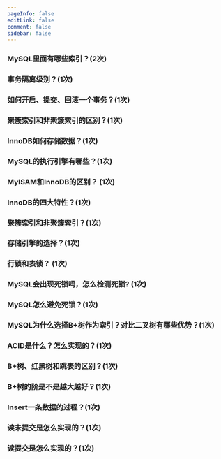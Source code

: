 ```yaml
---
pageInfo: false
editLink: false
comment: false
sidebar: false
---
```


### MySQL里面有哪些索引？(2次)

### 事务隔离级别？(1次)

### 如何开启、提交、回滚一个事务？(1次)

### 聚簇索引和非聚簇索引的区别？(1次)

### InnoDB如何存储数据？(1次)

### MySQL的执行引擎有哪些？(1次)

### MyISAM和InnoDB的区别？ (1次)

### InnoDB的四大特性？(1次)

### 聚簇索引和非聚簇索引？(1次)

### 存储引擎的选择？(1次)

### 行锁和表锁？ (1次)

### MySQL会出现死锁吗，怎么检测死锁? (1次)

### MySQL怎么避免死锁？(1次)

### MySQL为什么选择B+树作为索引？对比二叉树有哪些优势？(1次)

### ACID是什么？怎么实现的？(1次)

### B+树、红黑树和跳表的区别？(1次)

### B+树的阶是不是越大越好？(1次)

### Insert一条数据的过程？(1次)

### 读未提交是怎么实现的？(1次)

### 读提交是怎么实现的？(1次)